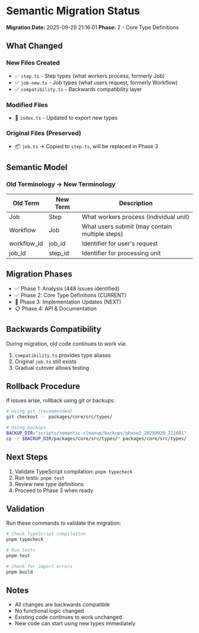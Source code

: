 # Semantic Migration Status

**Migration Date:** 2025-09-29 21:16:01
**Phase:** 2 - Core Type Definitions

## What Changed

### New Files Created
- ✅ `step.ts` - Step types (what workers process, formerly Job)
- ✅ `job-new.ts` - Job types (what users request, formerly Workflow)
- ✅ `compatibility.ts` - Backwards compatibility layer

### Modified Files
- 🔄 `index.ts` - Updated to export new types

### Original Files (Preserved)
- 📦 `job.ts` → Copied to `step.ts`, will be replaced in Phase 3

## Semantic Model

### Old Terminology → New Terminology
| Old Term | New Term | Description |
|----------|----------|-------------|
| Job | Step | What workers process (individual unit) |
| Workflow | Job | What users submit (may contain multiple steps) |
| workflow_id | job_id | Identifier for user's request |
| job_id | step_id | Identifier for processing unit |

## Migration Phases

- ✅ Phase 1: Analysis (448 issues identified)
- ✅ Phase 2: Core Type Definitions (CURRENT)
- 🚀 Phase 3: Implementation Updates (NEXT)
- 📋 Phase 4: API & Documentation

## Backwards Compatibility

During migration, old code continues to work via:
1. `compatibility.ts` provides type aliases
2. Original `job.ts` still exists
3. Gradual cutover allows testing

## Rollback Procedure

If issues arise, rollback using git or backups:

```bash
# Using git (recommended)
git checkout -- packages/core/src/types/

# Using backups
BACKUP_DIR="scripts/semantic-cleanup/backups/phase2_20250929_211601"
cp -r $BACKUP_DIR/packages/core/src/types/* packages/core/src/types/
```

## Next Steps

1. Validate TypeScript compilation: `pnpm typecheck`
2. Run tests: `pnpm test`
3. Review new type definitions
4. Proceed to Phase 3 when ready

## Validation

Run these commands to validate the migration:

```bash
# Check TypeScript compilation
pnpm typecheck

# Run tests
pnpm test

# Check for import errors
pnpm build
```

## Notes

- All changes are backwards compatible
- No functional logic changed
- Existing code continues to work unchanged
- New code can start using new types immediately
